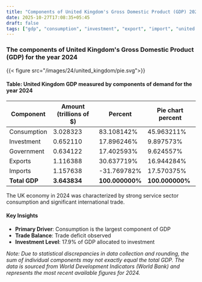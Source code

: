 ```yaml
---
title: "Components of United Kingdom's Gross Domestic Product (GDP) 2024"
date: 2025-10-27T17:08:35+05:45
draft: false
tags: ["gdp", "consumption", "investment", "export", "import", "united kingdom", "2024", "economic-analysis"]
---
```



### The components of United Kingdom's Gross Domestic Product (GDP) for the year 2024 
{{< figure src="/images/24/united_kingdom/pie.svg">}}

#### Table: United Kingdom GDP measured by components of demand for the year 2024
| Component | Amount (trillions of $) | Percent | Pie chart percent |
|-----------|------------------------|---------|------------------|
| Consumption | 3.028323 | 83.108142% | 45.963211% |
| Investment | 0.652110 | 17.896246% | 9.897573% |
| Government | 0.634122 | 17.402593% | 9.624557% |
| Exports | 1.116388 | 30.637719% | 16.944284% |
| Imports | 1.157638 | -31.769782% | 17.570375% |
| **Total GDP** | **3.643834** | **100.000000%** | **100.000000%** |

The UK economy in 2024 was characterized by strong service sector consumption and significant international trade.

#### Key Insights

- **Primary Driver**: Consumption is the largest component of GDP
- **Trade Balance**: Trade deficit observed
- **Investment Level**: 17.9% of GDP allocated to investment

*Note: Due to statistical discrepancies in data collection and rounding, the sum of individual components may not exactly equal the total GDP. The data is sourced from World Development Indicators (World Bank) and represents the most recent available figures for 2024.*
